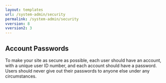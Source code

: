 ```yaml
---
layout: templates
url: /system-admin/security
permalink: /system-admin/security
vversion: 8
vversion2: 3
---
```



## Account Passwords

To make your site as secure as possible, each user should have an account, with a unique user ID number, and each account should have a password. Users should never give out their passwords to anyone else under any circumstances.
